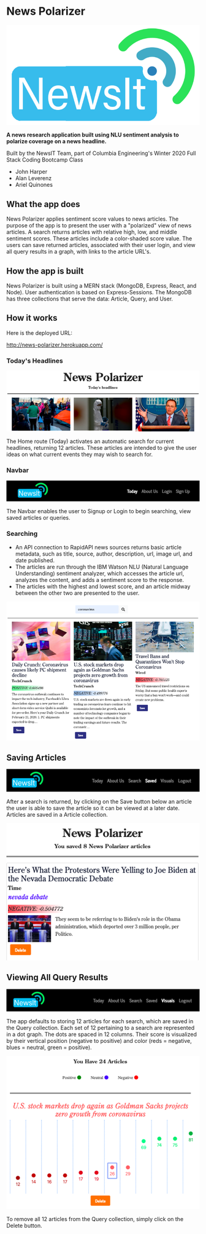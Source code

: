 # News Polarizer

![NewsIt](client/src/assets/images/newsit.png)

**A news research application built using NLU sentiment analysis to polarize coverage on a news headline.**

Built by the NewsIT Team, part of Columbia Engineering's Winter 2020 Full Stack Coding Bootcamp Class

* John Harper
* Alan Leverenz
* Ariel Quinones

## What the app does

News Polarizer applies sentiment score values to news articles. The purpose of the app is to present the user with a "polarized" view of news articles. A search returns articles with relative high, low, and middle sentiment scores. These articles include a color-shaded score value. The users can save returned articles, associated with their user login, and view all query results in a graph, with links to the article URL's.

## How the app is built

News Polarizer is built using a MERN stack (MongoDB, Express, React, and Node). User authentication is based on Express-Sessions. The MongoDB has three collections that serve the data: Article, Query, and User.

## How it works

Here is the deployed URL:

<http://news-polarizer.herokuapp.com/>

### Today's Headlines

![](client/src/assets/images/today_headlines.png)

The Home route (Today) activates an automatic search for current headlines, returning 12 articles. These articles are intended to give the user ideas on what current events they may wish to search for.

### Navbar

![](client/src/assets/images/navbar.png)

The Navbar enables the user to Signup or Login to begin searching, view saved articles or queries.

### Searching

* An API connection to RapidAPI news sources returns basic article metadata, such as title, source, author, description, url, image url, and date published.
* The articles are run through the IBM Watson NLU (Natural Language Understanding) sentiment analyzer, which accesses the article url, analyzes the content, and adds a sentiment score to the response.
* The articles with the highest and lowest score, and an article midway between the other two are presented to the user.
  
![](client/src/assets/images/search_page.png)

## Saving Articles

![](client/src/assets/images/Navbar_Saved.png)

After a search is returned, by clicking on the Save button below an article the user is able to save the article so it can be viewed at a later date. Articles are saved in a Article collection.

![](client/src/assets/images/saved_page.png)

## Viewing All Query Results

![](client/src/assets/images/Navbar_Visuals.png)

The app defaults to storing 12 articles for each search, which are saved in the Query collection. Each set of 12 pertaining to a search are represented in a dot graph. The dots are spaced in 12 columns. Their score is visualized by their vertical position (negative to positive) and color (reds = negative, blues = neutral, green = positive).

![](client/src/assets/images/visuals_page.png)

To remove all 12 articles from the Query collection, simply click on the Delete button.
